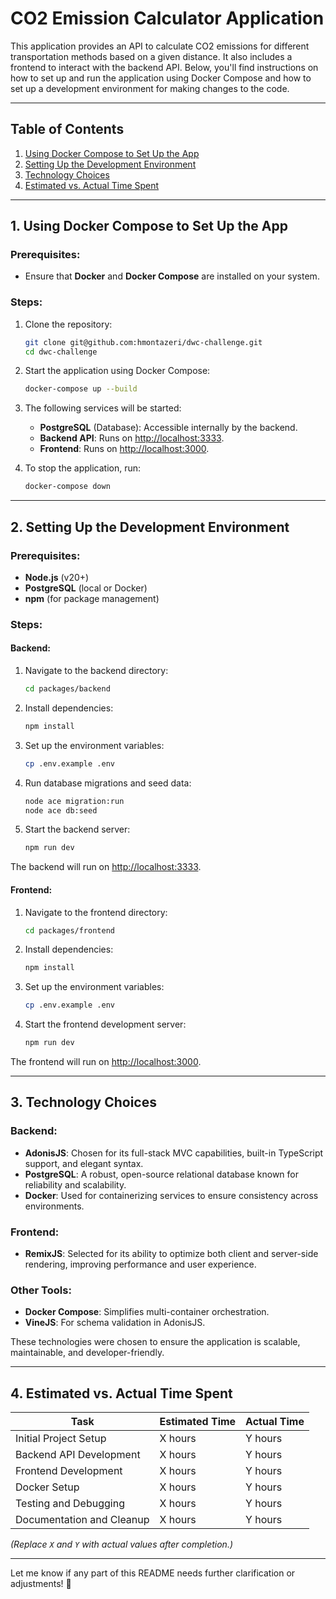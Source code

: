 # CO2 Emission Calculator Application

This application provides an API to calculate CO2 emissions for different transportation methods based on a given distance. It also includes a frontend to interact with the backend API. Below, you'll find instructions on how to set up and run the application using Docker Compose and how to set up a development environment for making changes to the code.

---

## Table of Contents

1. [Using Docker Compose to Set Up the App](#1-using-docker-compose-to-set-up-the-app)
2. [Setting Up the Development Environment](#2-setting-up-the-development-environment)
3. [Technology Choices](#3-technology-choices)
4. [Estimated vs. Actual Time Spent](#4-estimated-vs-actual-time-spent)

---

## 1. Using Docker Compose to Set Up the App

### Prerequisites:
- Ensure that **Docker** and **Docker Compose** are installed on your system.

### Steps:
1. Clone the repository:
   ```bash
   git clone git@github.com:hmontazeri/dwc-challenge.git
   cd dwc-challenge
   ```

2. Start the application using Docker Compose:
   ```bash
   docker-compose up --build
   ```

3. The following services will be started:
   - **PostgreSQL** (Database): Accessible internally by the backend.
   - **Backend API**: Runs on [http://localhost:3333](http://localhost:3333).
   - **Frontend**: Runs on [http://localhost:3000](http://localhost:3000).

4. To stop the application, run:
   ```bash
   docker-compose down
   ```

---

## 2. Setting Up the Development Environment

### Prerequisites:
- **Node.js** (v20+)
- **PostgreSQL** (local or Docker)
- **npm** (for package management)

### Steps:

#### Backend:
1. Navigate to the backend directory:
   ```bash
   cd packages/backend
   ```

2. Install dependencies:
   ```bash
   npm install
   ```

3. Set up the environment variables:
   ```bash
   cp .env.example .env
   ```

4. Run database migrations and seed data:
   ```bash
   node ace migration:run
   node ace db:seed
   ```

5. Start the backend server:
   ```bash
   npm run dev
   ```

The backend will run on [http://localhost:3333](http://localhost:3333).

#### Frontend:
1. Navigate to the frontend directory:
   ```bash
   cd packages/frontend
   ```

2. Install dependencies:
   ```bash
   npm install
   ```

3. Set up the environment variables:
   ```bash
   cp .env.example .env
   ```

4. Start the frontend development server:
   ```bash
   npm run dev
   ```

The frontend will run on [http://localhost:3000](http://localhost:3000).

---

## 3. Technology Choices

### Backend:
- **AdonisJS**: Chosen for its full-stack MVC capabilities, built-in TypeScript support, and elegant syntax.
- **PostgreSQL**: A robust, open-source relational database known for reliability and scalability.
- **Docker**: Used for containerizing services to ensure consistency across environments.

### Frontend:
- **RemixJS**: Selected for its ability to optimize both client and server-side rendering, improving performance and user experience.

### Other Tools:
- **Docker Compose**: Simplifies multi-container orchestration.
- **VineJS**: For schema validation in AdonisJS.

These technologies were chosen to ensure the application is scalable, maintainable, and developer-friendly.

---

## 4. Estimated vs. Actual Time Spent

| Task                              | Estimated Time | Actual Time |
|-----------------------------------|----------------|-------------|
| Initial Project Setup             | X hours        | Y hours     |
| Backend API Development           | X hours        | Y hours     |
| Frontend Development              | X hours        | Y hours     |
| Docker Setup                      | X hours        | Y hours     |
| Testing and Debugging             | X hours        | Y hours     |
| Documentation and Cleanup         | X hours        | Y hours     |

*(Replace `X` and `Y` with actual values after completion.)*

---

Let me know if any part of this README needs further clarification or adjustments! 🚀